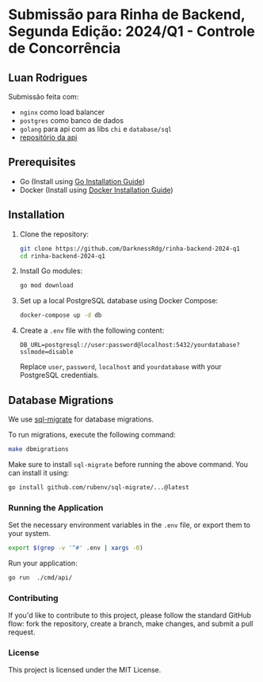# Submissão para Rinha de Backend, Segunda Edição: 2024/Q1 - Controle de Concorrência

## Luan Rodrigues

Submissão feita com:
- `nginx` como load balancer
- `postgres` como banco de dados
- `golang` para api com as libs `chi` e `database/sql`
- [repositório da api](https://github.com/DarknessRdg/rinha-backend-2024-q1)


## Prerequisites

- Go (Install using [Go Installation Guide](https://golang.org/doc/install))
- Docker (Install using [Docker Installation Guide](https://docs.docker.com/get-docker/))

## Installation

1. Clone the repository:

    ```bash
    git clone https://github.com/DarknessRdg/rinha-backend-2024-q1
    cd rinha-backend-2024-q1
    ```

2. Install Go modules:

    ```bash
    go mod download
    ```

3. Set up a local PostgreSQL database using Docker Compose:

    ```bash
    docker-compose up -d db
    ```

4. Create a `.env` file with the following content:

    ```plaintext
    DB_URL=postgresql://user:password@localhost:5432/yourdatabase?sslmode=disable
    ```

    Replace `user`, `password`, `localhost` and `yourdatabase` with your PostgreSQL credentials.

## Database Migrations

We use [sql-migrate](https://github.com/rubenv/sql-migrate) for database migrations.

To run migrations, execute the following command:

```bash
make dbmigrations
```

Make sure to install `sql-migrate` before running the above command. You can install it using:

```bash
go install github.com/rubenv/sql-migrate/...@latest
```

### Running the Application
Set the necessary environment variables in the `.env` file, or export them to your system.

```bash
export $(grep -v '^#' .env | xargs -0)
```
Run your application:

```bash
go run  ./cmd/api/
```

### Contributing

If you'd like to contribute to this project, please follow the standard GitHub flow: fork the repository, create a branch, make changes, and submit a pull request.

### License
This project is licensed under the MIT License.